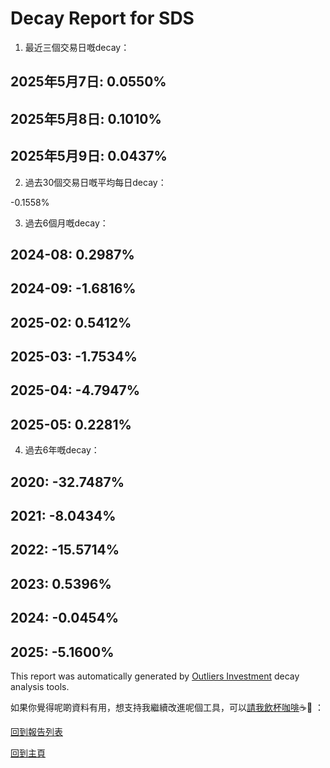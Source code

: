 # Decay Report for SDS

1. 最近三個交易日嘅decay：

## 2025年5月7日: 0.0550%
## 2025年5月8日: 0.1010%
## 2025年5月9日: 0.0437%
2. 過去30個交易日嘅平均每日decay：

-0.1558%

3. 過去6個月嘅decay：

## 2024-08: 0.2987%
## 2024-09: -1.6816%
## 2025-02: 0.5412%
## 2025-03: -1.7534%
## 2025-04: -4.7947%
## 2025-05: 0.2281%
4. 過去6年嘅decay：

## 2020: -32.7487%
## 2021: -8.0434%
## 2022: -15.5714%
## 2023: 0.5396%
## 2024: -0.0454%
## 2025: -5.1600%


This report was automatically generated by [Outliers Investment](https://outliersecon.github.io/Outliers-Investment/) decay analysis tools.

如果你覺得呢啲資料有用，想支持我繼續改進呢個工具，可以[請我飲杯咖啡](https://buymeacoffee.com/outliersecon)☕🙏 ：

[回到報告列表](https://outliersecon.github.io/Outliers-Investment/reports/reports_public)

[回到主頁](https://outliersecon.github.io/Outliers-Investment/)